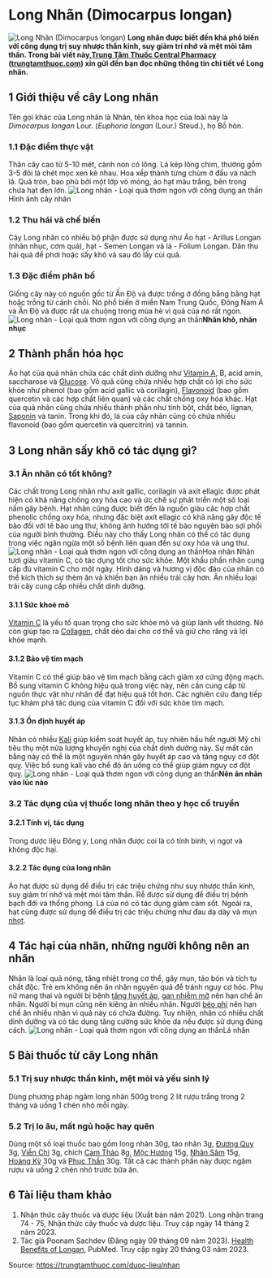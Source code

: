 # Long Nhãn (Dimocarpus longan)

![Long Nhãn \(Dimocarpus longan\)](https://trungtamthuoc.com/images/others/cay-long-nhan-1-5005.jpg)
**Long nhãn được biết đến khá phổ biến với công dụng trị suy nhược thần kinh, suy giảm trí nhớ và mệt mỏi tâm thần. Trong bài viết này,[Trung Tâm Thuốc Central Pharmacy](https://trungtamthuoc.com/ "Trung Tâm Thuốc Central Pharmacy") ([trungtamthuoc.com](https://trungtamthuoc.com/ "trungtamthuoc.com")) xin gửi đến bạn đọc những thông tin chi tiết về Long nhãn.**
##  1 Giới thiệu về cây Long nhãn
Tên gọi khác của Long nhãn là Nhãn, tên khoa học của loài này là _Dimocarpus longan_ Lour. (_Euphoria longan_ (Lour.) Steud.), họ Bồ hòn.
### 1.1 Đặc điểm thực vật
Thân cây cao từ 5-10 mét, cành non có lông. Lá kép lông chim, thường gồm 3-5 đôi lá chét mọc xen kẽ nhau. Hoa xếp thành từng chùm ở đầu và nách lá. Quả tròn, bao phủ bởi một lớp vỏ mỏng, áo hạt màu trắng, bên trong chứa hạt đen lớn.
![Long nhãn - Loại quả thơm ngon với công dụng an thần](https://trungtamthuoc.com/images/item/cay-long-nhan-2.jpg)Hình ảnh cây nhãn
### 1.2 Thu hái và chế biến
Cây Long nhãn có nhiều bộ phận được sử dụng như Áo hạt - Arillus Longan (nhãn nhục, cơm quả), hạt - Semen Longan và lá - Folium Longan. Dân thu hái quả để phơi hoặc sấy khô và sau đó lấy cùi quả.
### 1.3 Đặc điểm phân bố
Giống cây này có nguồn gốc từ Ấn Độ và được trồng ở đồng bằng bằng hạt hoặc trồng từ cành chồi. Nó phổ biến ở miền Nam Trung Quốc, Đông Nam Á và Ấn Độ và được rất ưa chuộng trong mùa hè vì quả của nó rất ngon.
![Long nhãn - Loại quả thơm ngon với công dụng an thần](https://trungtamthuoc.com/images/item/cay-long-nhan-5.jpg)**Nhãn khô, nhãn nhục**
##  2 Thành phần hóa học
Áo hạt của quả nhãn chứa các chất dinh dưỡng như [Vitamin A](https://trungtamthuoc.com/hoat-chat/vitamin-a "Vitamin A"), B, acid amin, saccharose và [Glucose](https://trungtamthuoc.com/hoat-chat/glucose "Glucose"). Vỏ quả cũng chứa nhiều hợp chất có lợi cho sức khỏe như phenol (bao gồm acid gallic và corilagin), [Flavonoid](https://trungtamthuoc.com/hoat-chat/flavonoid "Flavonoid") (bao gồm quercetin và các hợp chất liên quan) và các chất chống oxy hóa khác. Hạt của quả nhãn cũng chứa nhiều thành phần như tinh bột, chất béo, lignan, [Saponin](https://trungtamthuoc.com/hoat-chat/saponin "Saponin") và tanin. Trong khi đó, lá của cây nhãn cũng có chứa nhiều flavonoid (bao gồm quercetin và quercitrin) và tannin.
##  3 Long nhãn sấy khô có tác dụng gì?
### 3.1 Ăn nhãn có tốt không?
Các chất trong Long nhãn như axit gallic, corilagin và axit ellagic được phát hiện có khả năng chống oxy hóa cao và ức chế sự phát triển một số loại nấm gây bệnh. Hạt nhãn cũng được biết đến là nguồn giàu các hợp chất phenolic chống oxy hóa, nhưng đặc biệt axit ellagic có khả năng gây độc tế bào đối với tế bào ung thư, không ảnh hưởng tới tế bào nguyên bào sợi phổi của người bình thường. Điều này cho thấy Long nhãn có thể có tác dụng trong việc ngăn ngừa một số bệnh liên quan đến sự oxy hóa và ung thư.
![Long nhãn - Loại quả thơm ngon với công dụng an thần](https://trungtamthuoc.com/images/item/cay-long-nhan-4.jpg)Hoa nhãn
Nhãn tươi giàu vitamin C, có tác dụng tốt cho sức khỏe. Một khẩu phần nhãn cung cấp đủ vitamin C cho một ngày. Hình dáng và hương vị độc đáo của nhãn có thể kích thích sự thèm ăn và khiến bạn ăn nhiều trái cây hơn. Ăn nhiều loại trái cây cung cấp nhiều chất dinh dưỡng.
#### 3.1.1 Sức khoẻ mô
[Vitamin C](https://trungtamthuoc.com/hoat-chat/vitamin-c "Vitamin C") là yếu tố quan trọng cho sức khỏe mô và giúp lành vết thương. Nó còn giúp tạo ra [Collagen](https://trungtamthuoc.com/hoat-chat/collagen "Collagen"), chất dẻo dai cho cơ thể và giữ cho răng và lợi khỏe mạnh.
#### 3.1.2 Bảo vệ tim mạch
Vitamin C có thể giúp bảo vệ tim mạch bằng cách giảm xơ cứng động mạch. Bổ sung vitamin C không hiệu quả trong việc này, nên cần cung cấp từ nguồn thực vật như nhãn để đạt hiệu quả tốt hơn. Các nghiên cứu đang tiếp tục khám phá tác dụng của vitamin C đối với sức khỏe tim mạch.
#### 3.1.3 Ổn định huyết áp
Nhãn có nhiều [Kali](https://trungtamthuoc.com/hoat-chat/kali "Kali") giúp kiểm soát huyết áp, tuy nhiên hầu hết người Mỹ chỉ tiêu thụ một nửa lượng khuyến nghị của chất dinh dưỡng này. Sự mất cân bằng này có thể là một nguyên nhân gây huyết áp cao và tăng nguy cơ đột quỵ. Việc bổ sung kali vào chế độ ăn uống có thể giúp giảm nguy cơ đột quỵ.
![Long nhãn - Loại quả thơm ngon với công dụng an thần](https://trungtamthuoc.com/images/item/cay-long-nhan-6.jpg)**Nên ăn nhãn vào lúc nào**
### 3.2 Tác dụng của vị thuốc long nhãn theo y học cổ truyền
#### 3.2.1 Tính vị, tác dụng
Trong dược liệu Đông y, Long nhãn được coi là có tính bình, vị ngọt và không độc hại.
#### 3.2.2 Tác dụng của long nhãn
Áo hạt được sử dụng để điều trị các triệu chứng như suy nhược thần kinh, suy giảm trí nhớ và mệt mỏi tâm thần. Rễ được sử dụng để điều trị bệnh bạch đới và thống phong. Lá của nó có tác dụng giảm cảm sốt. Ngoài ra, hạt cũng được sử dụng để điều trị các triệu chứng như đau dạ dày và mụn [nhọt](https://trungtamthuoc.com/bai-viet/nhot "nhọt").
##  4 Tác hại của nhãn, những người không nên an nhãn
Nhãn là loại quả nóng, tăng nhiệt trong cơ thể, gây mụn, táo bón và tích tụ chất độc. Trẻ em không nên ăn nhãn nguyên quả để tránh nguy cơ hóc. Phụ nữ mang thai và người bị bệnh [tăng huyết áp](https://trungtamthuoc.com/bai-viet/tang-huyet-ap-thong-tin-ve-benh-danh-cho-benh-nhan "tăng huyết áp"), [gan nhiễm mỡ](https://trungtamthuoc.com/bai-viet/gan-nhiem-mo-do-thuoc-va-chat-doc-hoa-hoc "gan nhiễm mỡ") nên hạn chế ăn nhãn. Người bị mụn cũng nên kiêng ăn nhiều nhãn. Người [béo phì](https://trungtamthuoc.com/bai-viet/benh-beo-phi "béo phì") nên hạn chế ăn nhiều nhãn vì quả này có chứa đường. Tuy nhiên, nhãn có nhiều chất dinh dưỡng và có tác dụng tăng cường sức khỏe da nếu được sử dụng đúng cách.
![Long nhãn - Loại quả thơm ngon với công dụng an thần](https://trungtamthuoc.com/images/item/cay-long-nhan-3.jpg)Lá nhãn
##  5 Bài thuốc từ cây Long nhãn
### 5.1 Trị suy nhược thần kinh, mệt mỏi và yếu sinh lý
Dùng phương pháp ngâm long nhãn 500g trong 2 lít rượu trắng trong 2 tháng và uống 1 chén nhỏ mỗi ngày.
### 5.2 Trị lo âu, mất ngủ hoặc hay quên
Dùng một số loại thuốc bao gồm long nhãn 30g, táo nhân 3g, [Đương Quy](https://trungtamthuoc.com/hoat-chat/duong-quy "Đương Quy") 3g, [Viễn Chí](https://trungtamthuoc.com/hoat-chat/vien-chi "Viễn Chí") 3g, chích [Cam Thảo](https://trungtamthuoc.com/duoc-lieu/cam-thao-32 "Cam Thảo") 8g, [Mộc Hương](https://trungtamthuoc.com/hoat-chat/moc-huong "Mộc Hương") 15g, [Nhân Sâm](https://trungtamthuoc.com/duoc-lieu/nhan-sam "Nhân Sâm") 15g, [Hoàng Kỳ](https://trungtamthuoc.com/duoc-lieu/hoang-ky "Hoàng Kỳ") 30g và [Phục Thần](https://trungtamthuoc.com/hoat-chat/phuc-than "Phục Thần") 30g. Tất cả các thành phần này được ngâm rượu và uống 2 chén nhỏ trước bữa ăn.
##  6 Tài liệu tham khảo
  1. Nhận thức cây thuốc và dược liệu (Xuất bản năm 2021). Long nhãn trang 74 - 75, Nhận thức cây thuốc và dược liệu. Truy cập ngày 14 tháng 2 năm 2023.
  2. Tác giả Poonam Sachdev (Đăng ngày 09 tháng 09 năm 2023). [Health Benefits of Longan](https://www.webmd.com/diet/health-benefits-longan), PubMed. Truy cập ngày 20 tháng 03 năm 2023.




Source: https://trungtamthuoc.com/duoc-lieu/nhan